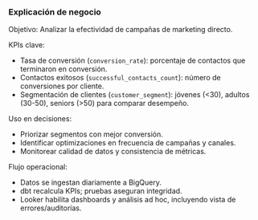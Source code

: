 ### Explicación de negocio

Objetivo: Analizar la efectividad de campañas de marketing directo.

KPIs clave:
- Tasa de conversión (`conversion_rate`): porcentaje de contactos que terminaron en conversión.
- Contactos exitosos (`successful_contacts_count`): número de conversiones por cliente.
- Segmentación de clientes (`customer_segment`): jóvenes (<30), adultos (30-50), seniors (>50) para comparar desempeño.

Uso en decisiones:
- Priorizar segmentos con mejor conversión.
- Identificar optimizaciones en frecuencia de campañas y canales.
- Monitorear calidad de datos y consistencia de métricas.

Flujo operacional:
- Datos se ingestan diariamente a BigQuery.
- dbt recalcula KPIs; pruebas aseguran integridad.
- Looker habilita dashboards y análisis ad hoc, incluyendo vista de errores/auditorías.

